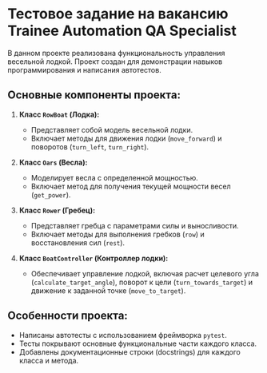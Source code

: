 # Тестовое задание на вакансию Trainee Automation QA Specialist

В данном проекте реализована функциональность управления весельной лодкой. Проект создан для демонстрации навыков программирования и написания автотестов.

## Основные компоненты проекта:

1. **Класс `RowBoat` (Лодка):**
   - Представляет собой модель весельной лодки.
   - Включает методы для движения лодки (`move_forward`) и поворотов (`turn_left`, `turn_right`).

2. **Класс `Oars` (Весла):**
   - Моделирует весла с определенной мощностью.
   - Включает метод для получения текущей мощности весел (`get_power`).

3. **Класс `Rower` (Гребец):**
   - Представляет гребца с параметрами силы и выносливости.
   - Включает методы для выполнения гребков (`row`) и восстановления сил (`rest`).

4. **Класс `BoatController` (Контроллер лодки):**
   - Обеспечивает управление лодкой, включая расчет целевого угла (`calculate_target_angle`), поворот к цели (`turn_towards_target`) и движение к заданной точке (`move_to_target`).

## Особенности проекта:
- Написаны автотесты с использованием фреймворка `pytest`.
- Тесты покрывают основные функциональные части каждого класса.
- Добавлены документационные строки (docstrings) для каждого класса и метода.
